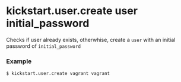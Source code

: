 # kickstart.user.create user initial_password
Checks if user already exists, otherwhise, create a `user` with an initial password of `initial_password`


### Example

```bash
$ kickstart.user.create vagrant vagrant
```
